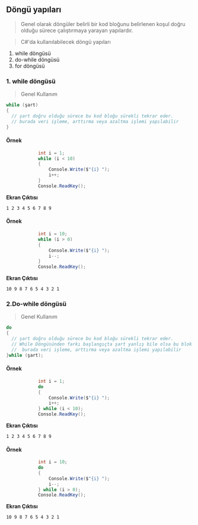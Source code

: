 ## Döngü yapıları ##
> Genel olarak  döngüler belirli bir kod bloğunu belirlenen koşul doğru olduğu sürece çalıştırmaya yarayan yapılardır.

> C#'da kullanılabilecek  döngü yapıları
1. while döngüsü
2. do-while döngüsü
3. for döngüsü

### 1. while döngüsü ###
> Genel Kullanım
```csharp
while (şart)
{
  // şart doğru olduğu sürece bu kod bloğu sürekli tekrar eder.
  // burada veri işleme, arttırma veya azaltma işlemi yapılabilir
}
```

#### Örnek ####

```csharp
            int i = 1;
            while (i < 10)
            {
                Console.Write($"{i} ");
                i++;
            }
            Console.ReadKey();
```

**Ekran Çıktısı**
```
1 2 3 4 5 6 7 8 9
```
#### Örnek ####
```csharp
            int i = 10;
            while (i > 0)
            {
                Console.Write($"{i} ");
                i--;
            }
            Console.ReadKey();
```

**Ekran Çıktısı**
```
10 9 8 7 6 5 4 3 2 1
```

### 2.Do-while döngüsü ###


> Genel Kullanım
```csharp
do
{
  // şart doğru olduğu sürece bu kod bloğu sürekli tekrar eder.
  // While Döngüsünden farkı başlangıçta şart yanlış bile olsa bu blok en az 1 kere çalışır. Çünkü şart sonda kontrol edilmektedir.
  //  burada veri işleme, arttırma veya azaltma işlemi yapılabilir
}while (şart);
```

#### Örnek ####

```csharp
            int i = 1;
            do
            {
                Console.Write($"{i} ");
                i++;
            } while (i < 10);
            Console.ReadKey();
```

**Ekran Çıktısı**
```
1 2 3 4 5 6 7 8 9
```
#### Örnek ####
```csharp
            int i = 10;
            do
            {
                Console.Write($"{i} ");
                i--;
            } while (i > 0);
            Console.ReadKey();
```

**Ekran Çıktısı**
```
10 9 8 7 6 5 4 3 2 1
```

